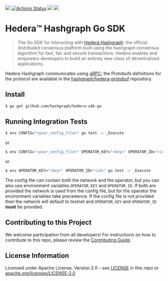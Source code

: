 ![](https://img.shields.io/github/v/tag/hashgraph/hedera-sdk-go)
[![Actions Status](https://github.com/hashgraph/hedera-sdk-go/workflows/Go/badge.svg)](https://github.com/hashgraph/hedera-sdk-Go/actions?query=workflow%3AGo)
![](https://img.shields.io/github/go-mod/go-version/hashgraph/hedera-sdk-go)
[![](https://godoc.org/github.com/hashgraph/hedera-sdk-go?status.svg)](http://godoc.org/github.com/hashgraph/hedera-sdk-go)

# Hedera™ Hashgraph Go SDK

> The Go SDK for interacting with [Hedera Hashgraph]: the official distributed consensus
> platform built using the hashgraph consensus algorithm for fast, fair and secure
> transactions. Hedera enables and empowers developers to build an entirely new
> class of decentralized applications.

[Hedera Hashgraph]: https://hedera.com/

Hedera Hashgraph communicates using [gRPC]; the Protobufs definitions for the protocol are
available in the [hashgraph/hedera-protobuf] repository.

[gRPC]: https://grpc.io
[hashgraph/hedera-protobuf]: https://github.com/hashgraph/hedera-protobuf

## Install

```sh
$ go get github.com/hashgraph/hedera-sdk-go
```

## Running Integration Tests
```bash
$ env CONFIG="<your_config_file>" go test -v _Execute
```

or

```bash
$ env CONFIG="<your_config_file>" OPERATOR_KEY="<key>" OPERATOR_ID="<id>" go test -v _Execute
```

or

```bash
$ env OPERATOR_KEY="<key>" OPERATOR_ID="<id>" go test -v _Execute
```

The config file _can_ contain both the network and the operator, but you can also
use environment variables `OPERATOR_KEY` and `OPERATOR_ID`. If both are provided
the network is used from the config file, but for the operator the environment variables
take precedence. If the config file is not provided then the network will default to testnet
and `OPERATOR_KEY` and `OPERATOR_ID` **must** be provided.

## Contributing to this Project

We welcome participation from all developers!
For instructions on how to contribute to this repo, please
review the [Contributing Guide](CONTRIBUTING.md).

## License Information

Licensed under Apache License,
Version 2.0 – see [LICENSE](LICENSE) in this repo
or [apache.org/licenses/LICENSE-2.0](http://www.apache.org/licenses/LICENSE-2.0)
